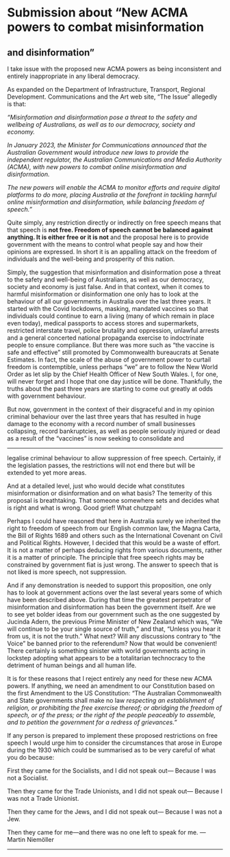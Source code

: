# Submission about “New ACMA powers to combat misinformation
## and disinformation”

I take issue with the proposed new ACMA powers as being inconsistent and entirely
inappropriate in any liberal democracy.

As expanded on the Department of Infrastructure, Transport, Regional Development.
Communications and the Art web site, “The Issue” allegedly is that:

_“Misinformation and disinformation pose a threat to the safety and wellbeing of Australians,_
_as well as to our democracy, society and economy._

_In January 2023, the Minister for Communications announced that the Australian_
_Government would introduce new laws to provide the independent regulator, the Australian_
_Communications and Media Authority (ACMA), with new powers to combat online_
_misinformation and disinformation._

_The new powers will enable the ACMA to monitor efforts and require digital platforms to do_
_more, placing Australia at the forefront in tackling harmful online misinformation and_
_disinformation, while balancing freedom of speech.”_

Quite simply, any restriction directly or indirectly on free speech means that that speech is
**not free. Freedom of speech cannot be balanced against anything. It is either free or it is not**
and the proposal here is to provide government with the means to control what people say
and how their opinions are expressed. In short it is an appalling attack on the freedom of
individuals and the well-being and prosperity of this nation.

Simply, the suggestion that misinformation and disinformation pose a threat to the safety
and well-being of Australians, as well as our democracy, society and economy is just false.
And in that context, when it comes to harmful misinformation or disinformation one only
has to look at the behaviour of all our governments in Australia over the last three years. It
started with the Covid lockdowns, masking, mandated vaccines so that individuals could
continue to earn a living (many of which remain in place even today), medical passports to
access stores and supermarkets, restricted interstate travel, police brutality and oppression,
unlawful arrests and a general concerted national propaganda exercise to indoctrinate
people to ensure compliance. But there was more such as “the vaccine is safe and effective”
still promoted by Commonwealth bureaucrats at Senate Estimates. In fact, the scale of the
abuse of government power to curtail freedom is contemptible, unless perhaps “we” are to
follow the New World Order as let slip by the Chief Health Officer of New South Wales. I, for
one, will never forget and I hope that one day justice will be done. Thankfully, the truths
about the past three years are starting to come out greatly at odds with government
behaviour.

But now, government in the context of their disgraceful and in my opinion criminal
behaviour over the last three years that has resulted in huge damage to the economy with a
record number of small businesses collapsing, record bankruptcies, as well as people
seriously injured or dead as a result of the “vaccines” is now seeking to consolidate and


-----

legalise criminal behaviour to allow suppression of free speech. Certainly, if the legislation
passes, the restrictions will not end there but will be extended to yet more areas.

And at a detailed level, just who would decide what constitutes misinformation or
disinformation and on what basis? The temerity of this proposal is breathtaking. That
someone somewhere sets and decides what is right and what is wrong. Good grief! What
chutzpah!

Perhaps I could have reasoned that here in Australia surely we inherited the right to
freedom of speech from our English common law, the Magna Carta, the Bill of Rights 1689
and others such as the International Covenant on Civil and Political Rights. However, I
decided that this would be a waste of effort. It is not a matter of perhaps deducing rights
from various documents, rather it is a matter of principle. The principle that free speech
rights may be constrained by government fiat is just wrong. The answer to speech that is not
liked is more speech, not suppression.

And if any demonstration is needed to support this proposition, one only has to look at
government actions over the last several years some of which have been described above.
During that time the greatest perpetrator of misinformation and disinformation has been
the government itself. Are we to see yet bolder ideas from our government such as the one
suggested by Jucinda Adern, the previous Prime Minister of New Zealand which was, “We
will continue to be your single source of truth,” and that, “Unless you hear it from us, it is
not the truth.” What next? Will any discussions contrary to “the Voice” be banned prior to
the referendum? Now that would be convenient! There certainly is something sinister with
world governments acting in lockstep adopting what appears to be a totalitarian
technocracy to the detriment of human beings and all human life.

It is for these reasons that I reject entirely any need for these new ACMA powers. If
anything, we need an amendment to our Constitution based on the first Amendment to the
US Constitution: “The Australian Commonwealth and State governments shall make no law
_respecting an establishment of religion, or prohibiting the free exercise thereof; or abridging_
_the freedom of speech, or of the press; or the right of the people peaceably to assemble, and_
_to petition the government for a redress of grievances.”_

If any person is prepared to implement these proposed restrictions on free speech I would
urge him to consider the circumstances that arose in Europe during the 1930 which could be
summarised as to be very careful of what you do because:

First they came for the Socialists, and I did not speak out—
Because I was not a Socialist.

Then they came for the Trade Unionists, and I did not speak out—
Because I was not a Trade Unionist.

Then they came for the Jews, and I did not speak out—
Because I was not a Jew.

Then they came for me—and there was no one left to speak for me.
— Martin Niemöller


-----

